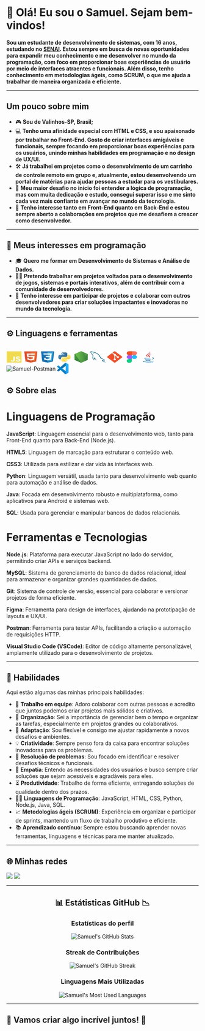 # 👋 Olá! Eu sou o Samuel. Sejam bem-vindos!

**Sou um estudante de desenvolvimento de sistemas, com 16 anos, estudando no [SENAI](https://www.portaldaindustria.com.br/senai/). Estou sempre em busca de novas oportunidades para expandir meu conhecimento e me desenvolver no mundo da programação, com foco em proporcionar boas experiências de usuário por meio de interfaces atraentes e funcionais. Além disso, tenho conhecimento em metodologias ágeis, como SCRUM, o que me ajuda a trabalhar de maneira organizada e eficiente.**

---

## Um pouco sobre mim
* 🎮 **Sou de Valinhos-SP, Brasil;**
* 💻 **Tenho uma afinidade especial com HTML e CSS, e sou apaixonado por trabalhar no Front-End. Gosto de criar interfaces amigáveis e funcionais, sempre focando em proporcionar boas experiências para os usuários, unindo minhas habilidades em programação e no design de UX/UI.**
* 🛠 **Já trabalhei em projetos como o desenvolvimento de um carrinho de controle remoto em grupo e, atualmente, estou desenvolvendo um portal de matérias para ajudar pessoas a estudar para os vestibulares.**
* 🎯 **Meu maior desafio no início foi entender a lógica de programação, mas com muita dedicação e estudo, consegui superar isso e me sinto cada vez mais confiante em avançar no mundo da tecnologia.**
* 🤝 **Tenho interesse tanto em Front-End quanto em Back-End e estou sempre aberto a colaborações em projetos que me desafiem a crescer como desenvolvedor.**

---

## 🎯 Meus interesses em programação
* 🎓 **Quero me formar em Desenvolvimento de Sistemas e Análise de Dados.**
* 🧑‍💻 **Pretendo trabalhar em projetos voltados para o desenvolvimento de jogos, sistemas e portais interativos, além de contribuir com a comunidade de desenvolvedores.**
* 🚀 **Tenho interesse em participar de projetos e colaborar com outros desenvolvedores para criar soluções impactantes e inovadoras no mundo da tecnologia.**

---

## ⚙️ Linguagens e ferramentas
<div style="display: inline_block"><br>
  <img align="center" alt="Samuel-Js" height="30" width="40" src="https://raw.githubusercontent.com/devicons/devicon/master/icons/javascript/javascript-plain.svg">
  <img align="center" alt="Samuel-HTML" height="30" width="40" src="https://raw.githubusercontent.com/devicons/devicon/master/icons/html5/html5-original.svg">
  <img align="center" alt="Samuel-CSS" height="30" width="40" src="https://raw.githubusercontent.com/devicons/devicon/master/icons/css3/css3-original.svg">
  <img align="center" alt="Samuel-Python" height="30" width="40" src="https://raw.githubusercontent.com/devicons/devicon/master/icons/python/python-original.svg">
  <img align="center" alt="Samuel-NodeJs" height="30" width="40" src="https://raw.githubusercontent.com/devicons/devicon/master/icons/nodejs/nodejs-original.svg">
  <img align="center" alt="Samuel-SQL" height="30" width="40" src="https://raw.githubusercontent.com/devicons/devicon/master/icons/mysql/mysql-original.svg">
  <img align="center" alt="Samuel-Git" height="30" width="40" src="https://raw.githubusercontent.com/devicons/devicon/master/icons/git/git-original.svg">
  <img align="center" alt="Samuel-Figma" height="30" width="40" src="https://raw.githubusercontent.com/devicons/devicon/master/icons/figma/figma-original.svg">
  <img align="center" alt="Samuel-Java" height="30" width="40" src="https://raw.githubusercontent.com/devicons/devicon/master/icons/java/java-original.svg">
  <img align="center" alt="Samuel-Postman" height="30" width="40" src="https://www.vectorlogo.zone/logos/getpostman/getpostman-icon.svg">
  <img align="center" alt="Samuel-VSCode" height="30" width="30" src="https://raw.githubusercontent.com/devicons/devicon/master/icons/vscode/vscode-original.svg">
</div>

## ⚙️ Sobre elas

# Linguagens de Programação

**JavaScript**: Linguagem essencial para o desenvolvimento web, tanto para Front-End quanto para Back-End (Node.js).

**HTML5**: Linguagem de marcação para estruturar o conteúdo web.

**CSS3**: Utilizada para estilizar e dar vida às interfaces web.

**Python**: Linguagem versátil, usada tanto para desenvolvimento web quanto para automação e análise de dados.

**Java**: Focada em desenvolvimento robusto e multiplataforma, como aplicativos para Android e sistemas web.

**SQL**: Usada para gerenciar e manipular bancos de dados relacionais.

# Ferramentas e Tecnologias

**Node.js**: Plataforma para executar JavaScript no lado do servidor, permitindo criar APIs e serviços backend.

**MySQL**: Sistema de gerenciamento de banco de dados relacional, ideal para armazenar e organizar grandes quantidades de dados.

**Git**: Sistema de controle de versão, essencial para colaborar e versionar projetos de forma eficiente.

**Figma**: Ferramenta para design de interfaces, ajudando na prototipação de layouts e UX/UI.

**Postman**: Ferramenta para testar APIs, facilitando a criação e automação de requisições HTTP.

**Visual Studio Code (VSCode)**: Editor de código altamente personalizável, amplamente utilizado para o desenvolvimento de projetos.

---

## 💼 Habilidades
Aqui estão algumas das minhas principais habilidades:

- 🤝 **Trabalho em equipe**: Adoro colaborar com outras pessoas e acredito que juntos podemos criar projetos mais sólidos e criativos.
- 📅 **Organização**: Sei a importância de gerenciar bem o tempo e organizar as tarefas, especialmente em projetos grandes ou colaborativos.
- 🔄 **Adaptação**: Sou flexível e consigo me ajustar rapidamente a novos desafios e ambientes.
- 💡 **Criatividade**: Sempre penso fora da caixa para encontrar soluções inovadoras para os problemas.
- 🧠 **Resolução de problemas**: Sou focado em identificar e resolver desafios técnicos e funcionais.
- 💬 **Empatia**: Entendo as necessidades dos usuários e busco sempre criar soluções que sejam acessíveis e agradáveis para eles.
- ⏳ **Produtividade**: Trabalho de forma eficiente, entregando soluções de qualidade dentro dos prazos.
- 👨‍💻 **Linguagens de Programação**: JavaScript, HTML, CSS, Python, Node.js, Java, SQL.
- 📈 **Metodologias ágeis (SCRUM)**: Experiência em organizar e participar de sprints, mantendo um fluxo de trabalho produtivo e eficiente.
- 📚 **Aprendizado contínuo**: Sempre estou buscando aprender novas ferramentas, linguagens e técnicas para me manter atualizado.

---

## 🌐 Minhas redes
<div> 
  <a href = "mailto:samuelbraga.tds2.senai@gmail.com"><img src="https://img.shields.io/badge/-Gmail-%23333?style=for-the-badge&logo=gmail&logoColor=white" target="_blank"></a>
  <a href="https://www.linkedin.com/in/samuelbrag4" target="_blank"><img src="https://img.shields.io/badge/-LinkedIn-%230077B5?style=for-the-badge&logo=linkedin&logoColor=white" target="_blank"></a>  
</div>

---

<h2 align="center">📊 Estátisticas GitHub 📉</h2>

<h3 align="center">Estatísticas do perfil</h3>
<p align="center">
  <img src="https://github-readme-stats.vercel.app/api?username=samuelbrag4&theme=dark&show_icons=true&hide_border=true&count_private=true" alt="Samuel's GitHub Stats">
</p>

<h3 align="center">Streak de Contribuições</h3>
<p align="center">
  <img src="https://github-readme-streak-stats.herokuapp.com/?user=samuelbrag4&theme=dark&hide_border=true" alt="Samuel's GitHub Streak">
</p>

<h3 align="center">Linguagens Mais Utilizadas</h3>
<p align="center">
  <img src="https://github-readme-stats.vercel.app/api/top-langs/?username=samuelbrag4&theme=dark&show_icons=true&hide_border=true&layout=compact" alt="Samuel's Most Used Languages">
</p>

---

## **💬 Vamos criar algo incrível juntos!** 🚀

